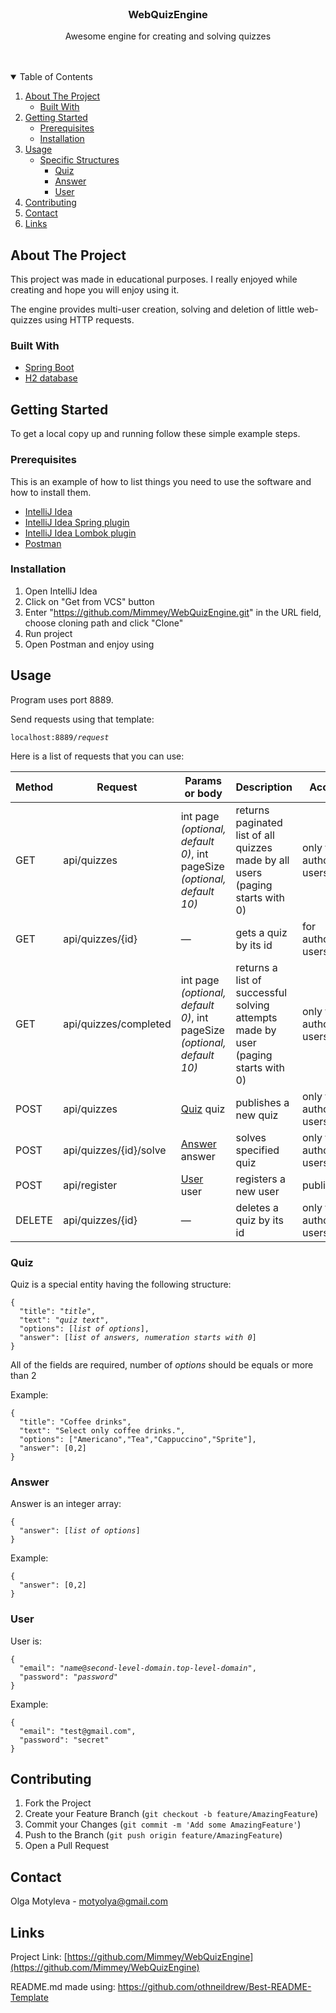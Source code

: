 <br />
<p align="center">

  <h3 align="center">WebQuizEngine</h3>

  <p align="center">
    Awesome engine for creating and solving quizzes
    <br />
    <a href="https://github.com/othneildrew/Best-README-Template"></a>
    <br />
    <br />
  </p>
</p>



<!-- TABLE OF CONTENTS -->
<details open="open">
  <summary>Table of Contents</summary>
  <ol>
    <li>
      <a href="#about-the-project">About The Project</a>
      <ul>
        <li><a href="#built-with">Built With</a></li>
      </ul>
    </li>
    <li>
      <a href="#getting-started">Getting Started</a>
      <ul>
        <li><a href="#prerequisites">Prerequisites</a></li>
        <li><a href="#installation">Installation</a></li>
      </ul>
    </li>
    <li><a href="#usage">Usage</a>
      <ul>
        <li>
          <a href="#structures">Specific Structures</a>
          <ul>
            <li><a href="#quiz">Quiz</a></li>
            <li><a href="#answer">Answer</a></li>
            <li><a href="#user">User</a></li>
          </ul>
         </li>
      </ul>
    </li>
    <li><a href="#contributing">Contributing</a></li>
    <li><a href="#contact">Contact</a></li>
    <li><a href="#links">Links</a></li>
  </ol>
</details>



<!-- ABOUT THE PROJECT -->
## About The Project

This project was made in educational purposes. I really enjoyed while creating and hope you will enjoy using it.

The engine provides multi-user creation, solving and deletion of little web-quizzes using HTTP requests.

### Built With

* [Spring Boot](https://spring.io/projects/spring-boot)
* [H2 database](https://www.h2database.com)

<!-- GETTING STARTED -->
## Getting Started

To get a local copy up and running follow these simple example steps.

### Prerequisites

This is an example of how to list things you need to use the software and how to install them.
* [IntelliJ Idea](https://jetbrains.com/ru-ru/idea/download/#section=windows)
* [IntelliJ Idea Spring plugin](https://jetbrains.com/help/idea/spring-support.html#spring-file-set)
* [IntelliJ Idea Lombok plugin](https://plugins.jetbrains.com/plugin/6317-lombok)
* [Postman](https://postman.com/downloads/)

### Installation

1. Open IntelliJ Idea
2. Click on "Get from VCS" button
3. Enter "https://github.com/Mimmey/WebQuizEngine.git" in the URL field, choose cloning path and click "Clone"
4. Run project
5. Open Postman and enjoy using

<!-- USAGE EXAMPLES -->
## Usage

Program uses port 8889.

Send requests using that template:

<pre><code>localhost:8889/<i>request</i></code></pre>

Here is a list of requests that you can use:

Method | Request | Params or body | Description | Access
------------ | ------------- | ------------ | ------------ | ------------
GET | api/quizzes | int page _(optional, default 0)_, int pageSize _(optional, default 10)_  | returns paginated list of all quizzes made by all users (paging starts with 0) | only for authorised users
GET | api/quizzes/{id} | — | gets a quiz by its id | for authorised users
GET | api/quizzes/completed |  int page _(optional, default 0)_, int pageSize _(optional, default 10)_ | returns a list of successful solving attempts made by user  (paging starts with 0) | only for authorised users 
POST | api/quizzes | <a href="#quiz">Quiz</a> quiz | publishes a new quiz | only for authorised users
POST | api/quizzes/{id}/solve | <a href="#answer">Answer</a> answer | solves specified quiz | only for authorised users
POST | api/register | <a href="#answer">User</a> user | registers a new user | public
DELETE | api/quizzes/{id} | — | deletes a quiz by its id | only for authorised users

### Quiz
Quiz is a special entity having the following structure:

<pre><code>{
  "title": "<i>title</i>",
  "text": "<i>quiz text</i>",
  "options": [<i>list of options</i>],
  "answer": [<i>list of answers, numeration starts with 0</i>]
}</code></pre>

All of the fields are required, number of _options_ should be equals or more than 2
    
Example:

    {
      "title": "Coffee drinks",
      "text": "Select only coffee drinks.",
      "options": ["Americano","Tea","Cappuccino","Sprite"],
      "answer": [0,2]
    }
    
### Answer    

Answer is an integer array: 

<pre><code>{
  "answer": [<i>list of options</i>]
}</code></pre>

Example:

<pre><code>{
  "answer": [0,2]
}</code></pre>

### User

User is:

<pre><code>{
  "email": "<i>name</i>@<i>second-level-domain</i>.<i>top-level-domain</i>",
  "password": "<i>password</i>"
}</code></pre>
    
Example:

    {
      "email": "test@gmail.com",
      "password": "secret"
    }


<!-- CONTRIBUTING -->
## Contributing

1. Fork the Project
2. Create your Feature Branch (`git checkout -b feature/AmazingFeature`)
3. Commit your Changes (`git commit -m 'Add some AmazingFeature'`)
4. Push to the Branch (`git push origin feature/AmazingFeature`)
5. Open a Pull Request


<!-- CONTACT -->
## Contact
Olga Motyleva - motyolya@gmail.com


<!-- LINKS -->
## Links
Project Link: [https://github.com/Mimmey/WebQuizEngine](https://github.com/Mimmey/WebQuizEngine)

README.md made using: https://github.com/othneildrew/Best-README-Template

